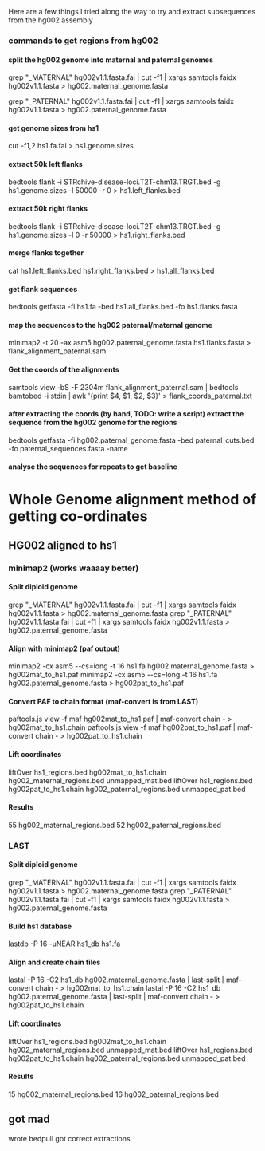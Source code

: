 Here are a few things I tried along the way to try and extract subsequences from the hg002 assembly

### commands to get regions from hg002

#### split the hg002 genome into maternal and paternal genomes
grep "_MATERNAL" hg002v1.1.fasta.fai | cut -f1 | xargs samtools faidx hg002v1.1.fasta > hg002.maternal_genome.fasta

grep "_PATERNAL" hg002v1.1.fasta.fai | cut -f1 | xargs samtools faidx hg002v1.1.fasta > hg002.paternal_genome.fasta

#### get genome sizes from hs1

cut -f1,2 hs1.fa.fai > hs1.genome.sizes

#### extract 50k left flanks

bedtools flank -i STRchive-disease-loci.T2T-chm13.TRGT.bed -g hs1.genome.sizes -l 50000 -r 0 > hs1.left_flanks.bed

#### extract 50k right flanks
bedtools flank -i STRchive-disease-loci.T2T-chm13.TRGT.bed -g hs1.genome.sizes -l 0 -r 50000 > hs1.right_flanks.bed

#### merge flanks together
cat hs1.left_flanks.bed hs1.right_flanks.bed > hs1.all_flanks.bed

#### get flank sequences
bedtools getfasta -fi hs1.fa -bed hs1.all_flanks.bed -fo hs1.flanks.fasta

#### map the sequences to the hg002 paternal/maternal genome
minimap2 -t 20 -ax asm5 hg002.paternal_genome.fasta hs1.flanks.fasta > flank_alignment_paternal.sam

#### Get the coords of the alignments

samtools view -bS -F 2304m flank_alignment_paternal.sam | bedtools bamtobed -i stdin | awk '{print $4, $1, $2, $3}' > flank_coords_paternal.txt

#### after extracting the coords (by hand, TODO: write a script) extract the sequence from the hg002 genome for the regions

bedtools getfasta -fi hg002.paternal_genome.fasta -bed paternal_cuts.bed -fo paternal_sequences.fasta -name

#### analyse the sequences for repeats to get baseline



# Whole Genome alignment method of getting co-ordinates

## HG002 aligned to hs1

### minimap2 (works waaaay better)

#### Split diploid genome 
grep "_MATERNAL" hg002v1.1.fasta.fai | cut -f1 | xargs samtools faidx hg002v1.1.fasta > hg002.maternal_genome.fasta
grep "_PATERNAL" hg002v1.1.fasta.fai | cut -f1 | xargs samtools faidx hg002v1.1.fasta > hg002.paternal_genome.fasta

#### Align with minimap2 (paf output)
minimap2 -cx asm5 --cs=long -t 16 hs1.fa hg002.maternal_genome.fasta > hg002mat_to_hs1.paf
minimap2 -cx asm5 --cs=long -t 16 hs1.fa hg002.paternal_genome.fasta > hg002pat_to_hs1.paf

#### Convert PAF to chain format (maf-convert is from LAST)
paftools.js view -f maf hg002mat_to_hs1.paf | maf-convert chain - > hg002mat_to_hs1.chain
paftools.js view -f maf hg002pat_to_hs1.paf | maf-convert chain - > hg002pat_to_hs1.chain

#### Lift coordinates
liftOver hs1_regions.bed hg002mat_to_hs1.chain hg002_maternal_regions.bed unmapped_mat.bed
liftOver hs1_regions.bed hg002pat_to_hs1.chain hg002_paternal_regions.bed unmapped_pat.bed

#### Results
  55 hg002_maternal_regions.bed
  52 hg002_paternal_regions.bed

### LAST

#### Split diploid genome
grep "_MATERNAL" hg002v1.1.fasta.fai | cut -f1 | xargs samtools faidx hg002v1.1.fasta > hg002.maternal_genome.fasta
grep "_PATERNAL" hg002v1.1.fasta.fai | cut -f1 | xargs samtools faidx hg002v1.1.fasta > hg002.paternal_genome.fasta

#### Build hs1 database
lastdb -P 16 -uNEAR hs1_db hs1.fa

#### Align and create chain files
lastal -P 16 -C2 hs1_db hg002.maternal_genome.fasta | last-split | maf-convert chain - > hg002mat_to_hs1.chain
lastal -P 16 -C2 hs1_db hg002.paternal_genome.fasta | last-split | maf-convert chain - > hg002pat_to_hs1.chain

#### Lift coordinates
liftOver hs1_regions.bed hg002mat_to_hs1.chain hg002_maternal_regions.bed unmapped_mat.bed
liftOver hs1_regions.bed hg002pat_to_hs1.chain hg002_paternal_regions.bed unmapped_pat.bed

#### Results
  15 hg002_maternal_regions.bed
  16 hg002_paternal_regions.bed




## got mad

wrote bedpull
got correct extractions